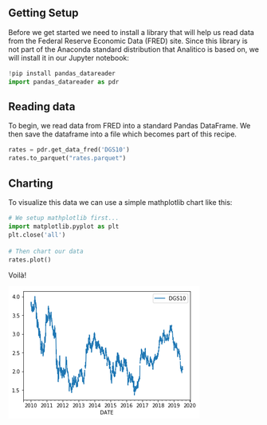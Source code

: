 ## Getting Setup

Before we get started we need to install a library that will help us read data from the Federal Reserve Economic Data (FRED) site. Since this library is not part of the Anaconda standard distribution that Analitico is based on, we will install it in our Jupyter notebook:

```py
!pip install pandas_datareader
import pandas_datareader as pdr
```

## Reading data 

To begin, we read data from FRED into a standard Pandas DataFrame. We then save the dataframe into a file which becomes part of this recipe.

```py
rates = pdr.get_data_fred('DGS10')
rates.to_parquet("rates.parquet")
```

## Charting

To visualize this data we can use a simple mathplotlib chart like this:

```py
# We setup mathplotlib first...
import matplotlib.pyplot as plt
plt.close('all')

# Then chart our data
rates.plot()
```

Voilà!  

![Chart](assets/chart.png)


